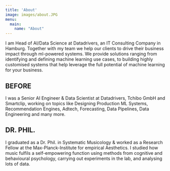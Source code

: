 ```yaml
---
title: 'About'
image: images/about.JPG
menu:
  main:
    name: "About"
---
```

I am Head of AI/Data Science at Datadrivers, an IT Consulting Company in Hamburg. Together with my team we help our clients to drive their business impact through ml-powered systems. We provide solutions ranging from identifying and defining machine learning use cases, to building highly customised systems that help leverage the full potential of machine learning for your business.

## BEFORE
I was a Senior AI Engineer & Data Scientist at Datadrivers, Tchibo GmbH and Smartclip, working on topics like Designing Production ML Systems, Recommendation Engines, Adtech, Forecasting, Data Pipelines, Data Engineering and many more.

## DR. PHIL.
I graduated as a Dr. Phil. in Systematic Musicology & worked as a Research Fellow at the Max-Planck-Institute for empirical Aesthetics. I studied how music fulfils a self-empowering function using methods from cognitive and behavioural psychology, carrying out experiments in the lab, and analysing lots of data.

